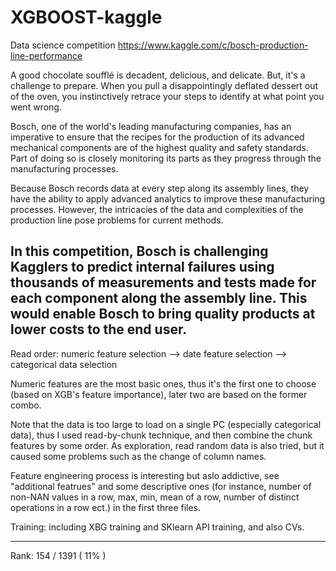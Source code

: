 # XGBOOST-kaggle
Data science competition
https://www.kaggle.com/c/bosch-production-line-performance

A good chocolate soufflé is decadent, delicious, and delicate. But, it's a challenge to prepare. 
When you pull a disappointingly deflated dessert out of the oven, you instinctively retrace your steps to identify 
at what point you went wrong. 

Bosch, one of the world's leading manufacturing companies, has an imperative to ensure that 
the recipes for the production of its advanced mechanical components are of the highest quality and safety standards. 
Part of doing so is closely monitoring its parts as they progress through the manufacturing processes.

Because Bosch records data at every step along its assembly lines, they have the ability to apply advanced analytics to improve these manufacturing processes. However, the intricacies of the data and complexities of the production line pose problems for current methods.

In this competition, Bosch is challenging Kagglers to predict internal failures using thousands of measurements and tests made for each component along the assembly line. This would enable Bosch to bring quality products at lower costs to the end user.
-------------------------------------------------------------------------------------------------------------------
Read order: numeric feature selection --> date feature selection --> categorical data selection

Numeric features are the most basic ones, thus it's the first one to choose (based on XGB's feature importance),
later two are based on the former combo.

Note that the data is too large to load on a single PC (especially categorical data), thus I used read-by-chunk technique, and then combine the chunk features by some order. As exploration, read random data is also tried, but it caused some problems such as the change of column names.

Feature engineering process is interesting but aslo addictive, see "additional featrues" and some descriptive ones (for instance, number of non-NAN values in a row, max, min, mean of a row, number of distinct operations in a row ect.) in the first three files.

Training: including XBG training and SKlearn API training, and also CVs.

--------------------------------------------------------------------------------------------------------
Rank: 154 / 1391 ( 11% )
